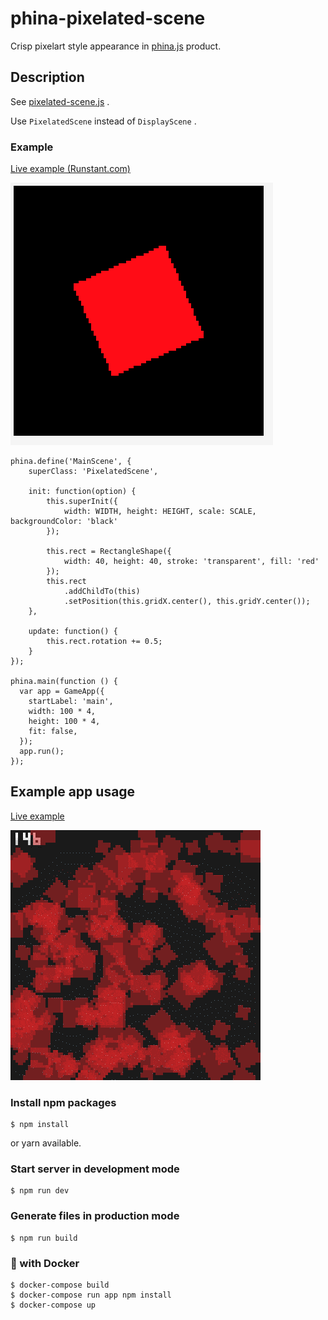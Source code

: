 # phina-pixelated-scene

Crisp pixelart style appearance in [phina.js](https://github.com/phinajs/phina.js) product.

## Description

See [pixelated-scene.js](https://raw.githubusercontent.com/voidproc/phina-pixelated-scene/rdm/readme/pixelated-scene.js) .

Use `PixelatedScene` instead of `DisplayScene` .

### Example

[Live example (Runstant.com)](http://runstant.com/voidproc/projects/ad6d270d)

![example](https://raw.githubusercontent.com/voidproc/phina-pixelated-scene/rdm/readme/example.gif)

```
phina.define('MainScene', {
    superClass: 'PixelatedScene',

    init: function(option) {
        this.superInit({
            width: WIDTH, height: HEIGHT, scale: SCALE, backgroundColor: 'black'
        });

        this.rect = RectangleShape({
            width: 40, height: 40, stroke: 'transparent', fill: 'red'
        });
        this.rect
            .addChildTo(this)
            .setPosition(this.gridX.center(), this.gridY.center());
    },

    update: function() {
        this.rect.rotation += 0.5;
    }
});

phina.main(function () {
  var app = GameApp({
    startLabel: 'main',
    width: 100 * 4,
    height: 100 * 4,
    fit: false,
  });
  app.run();
});
```

## Example app usage

[Live example](https://voidproc.com/phina-pixelated-scene-example/)

![example2](https://raw.githubusercontent.com/voidproc/phina-pixelated-scene/rdm/readme/example2.gif)


### Install npm packages

```
$ npm install
```

or yarn available.

### Start server in development mode

```
$ npm run dev
```

### Generate files in production mode

```
$ npm run build
```

### 🐳 with Docker

```
$ docker-compose build
$ docker-compose run app npm install
$ docker-compose up
```
